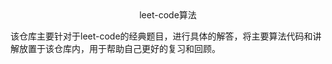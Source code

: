 <div align="center">leet-code算法</div>

​	该仓库主要针对于leet-code的经典题目，进行具体的解答，将主要算法代码和讲解放置于该仓库内，用于帮助自己更好的复习和回顾。

